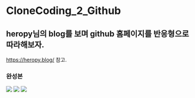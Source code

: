 # CloneCoding_2_Github

## heropy님의 blog를 보며 github 홈페이지를 반응형으로 따라해보자.


https://heropy.blog/ 참고.

### 완성본


![](https://i.imgur.com/LMET8fe.jpg)
![](https://i.imgur.com/yDc11n3.png)
![](https://i.imgur.com/yngsSkT.png)